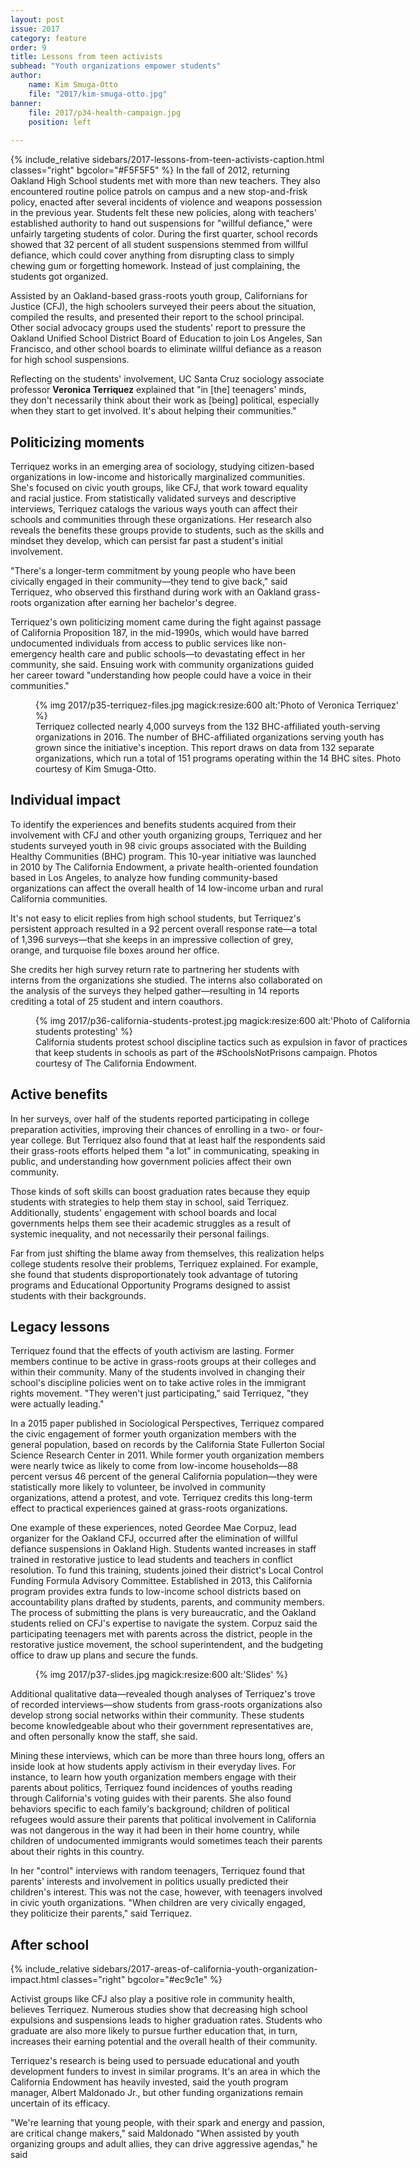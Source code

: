 ```yaml
---
layout: post
issue: 2017
category: feature
order: 9
title: Lessons from teen activists
subhead: "Youth organizations empower students"
author:
    name: Kim Smuga-Otto
    file: "2017/kim-smuga-otto.jpg"
banner:
    file: 2017/p34-health-campaign.jpg
    position: left
    
---
```

{% include_relative sidebars/2017-lessons-from-teen-activists-caption.html classes="right" bgcolor="#F5F5F5" %}
In the fall of 2012, returning Oakland High School students met with more than new teachers. They also encountered routine police patrols on campus and a new stop-and-frisk policy, enacted after several incidents of violence and weapons possession in the previous year. Students felt these new policies, along with teachers&#39; established authority to hand out suspensions for &quot;willful defiance,&quot; were unfairly targeting students of color. During the first quarter, school records showed that 32 percent of all student suspensions stemmed from willful defiance, which could cover anything from disrupting class to simply chewing gum or forgetting homework. Instead of just complaining, the students got organized.

Assisted by an Oakland-based grass-roots youth group, Californians for Justice (CFJ), the high schoolers surveyed their peers about the situation, compiled the results, and presented their report to the school principal. Other social advocacy groups used the students&#39; report to pressure the Oakland Unified School District Board of Education to join Los Angeles, San Francisco, and other school boards to eliminate willful defiance as a reason for high school suspensions.

Reflecting on the students&#39; involvement, UC Santa Cruz sociology associate professor **Veronica Terriquez** explained that &quot;in [the] teenagers&#39; minds, they don&#39;t necessarily think about their work as [being] political, especially when they start to get involved. It&#39;s about helping their communities.&quot;

## Politicizing moments ##

Terriquez works in an emerging area of sociology, studying citizen-based organizations in low-income and historically marginalized communities. She&#39;s focused on civic youth groups, like CFJ, that work toward equality and racial justice. From statistically validated surveys and descriptive interviews, Terriquez catalogs the various ways youth can affect their schools and communities through these organizations. Her research also reveals the benefits these groups provide to students, such as the skills and mindset they develop, which can persist far past a student&#39;s initial involvement.

&quot;There&#39;s a longer-term commitment by young people who have been civically engaged in their community—they tend to give back,&quot; said Terriquez, who observed this firsthand during work with an Oakland grass-roots organization after earning her bachelor&#39;s degree.

Terriquez&#39;s own politicizing moment came during the fight against passage of California Proposition 187, in the mid-1990s, which would have barred undocumented individuals from access to public services like non-emergency health care and public schools—to devastating effect in her community, she said. Ensuing work with community organizations guided her career toward &quot;understanding how people could have a voice in their communities.&quot;

<figure class="" style="width:600px;">
  {% img 2017/p35-terriquez-files.jpg magick:resize:600 alt:'Photo of Veronica Terriquez' %}
  <figcaption>Terriquez collected nearly 4,000 surveys from the 132 BHC-affiliated youth-serving organizations in 2016. The number of BHC-affiliated organizations serving youth has grown since the initiative&#39;s inception. This report draws on data from 132 separate organizations, which run a total of 151 programs operating within the 14 BHC sites. Photo courtesy of Kim Smuga-Otto.
</figcaption>
</figure>

## Individual impact ##

To identify the experiences and benefits students acquired from their involvement with CFJ and other youth organizing groups, Terriquez and her students surveyed youth in 98 civic groups associated with the Building Healthy Communities (BHC) program. This 10-year initiative was launched in 2010 by
The California Endowment, a private health-oriented foundation based in Los Angeles, to analyze how funding community-based organizations can affect the overall health of 14 low-income urban and rural California communities.

It&#39;s not easy to elicit replies from high school students, but Terriquez&#39;s persistent approach resulted in a 92 percent overall response rate—a total of 1,396 surveys—that she keeps in an impressive collection of grey, orange, and turquoise file boxes around her office.

She credits her high survey return rate to partnering her students with interns from the organizations she studied. The interns also collaborated on the analysis of the surveys they helped gather—resulting in 14 reports crediting a total of 25 student and intern coauthors.

<figure class="" style="width:600px;">
  {% img 2017/p36-california-students-protest.jpg magick:resize:600 alt:'Photo of California students protesting' %}
  <figcaption>California students protest school discipline tactics such as expulsion in favor of practices that keep students in schools as part of the #SchoolsNotPrisons campaign. Photos courtesy of The California Endowment.
</figcaption>
</figure>

## Active benefits ##

In her surveys, over half of the students reported participating in college preparation activities, improving their chances of enrolling in a two- or four-year college. But Terriquez also found that at least half the respondents said their grass-roots efforts helped them &quot;a lot&quot; in communicating, speaking in public, and understanding how government policies affect their own community.

Those kinds of soft skills can boost graduation rates because they equip students with strategies to help them stay in school, said Terriquez. Additionally, students&#39; engagement with school boards and local governments helps them see their academic struggles as a result of systemic inequality, and not necessarily their personal failings.

Far from just shifting the blame away from themselves, this realization helps college students resolve their problems, Terriquez explained. For example, she found that students disproportionately took advantage of tutoring programs and Educational Opportunity Programs designed to assist students with their backgrounds.

## Legacy lessons ##

Terriquez found that the effects of youth activism are lasting. Former members continue to be active in grass-roots groups at their colleges and within their community. Many of the students involved in changing their school&#39;s discipline policies went on to take active roles in the immigrant rights movement. &quot;They weren&#39;t just participating,&quot; said Terriquez, &quot;they were actually leading.&quot;

In a 2015 paper published in Sociological Perspectives, Terriquez compared the civic engagement of former youth organization members with the general population, based on records by the California State Fullerton Social Science Research Center in 2011. While former youth organization members were nearly twice as likely to come from low-income households—88 percent versus 46 percent of the general California population—they were statistically more likely to volunteer, be involved in community organizations, attend a protest, and vote. Terriquez credits this long-term effect to practical experiences gained at grass-roots organizations.

One example of these experiences, noted Geordee Mae Corpuz, lead organizer for the Oakland CFJ, occurred after the elimination of willful defiance suspensions in Oakland High. Students wanted increases in staff trained in restorative justice to lead students and teachers in conflict resolution. To fund this training, students joined their district&#39;s Local Control Funding Formula Advisory Committee. Established in 2013, this California program provides extra funds to low-income school districts based on accountability plans drafted by students, parents, and community members. The process of submitting the plans is very bureaucratic, and the Oakland students relied on CFJ&#39;s expertise to navigate the system. Corpuz said the participating teenagers met with parents across the district, people in the restorative justice movement, the school superintendent, and the budgeting office to draw up plans and secure the funds.

<figure class="" style="width:600px;">
  {% img 2017/p37-slides.jpg magick:resize:600 alt:'Slides' %}
</figure>

Additional qualitative data—revealed though analyses of Terriquez&#39;s trove of recorded interviews—show students from grass-roots organizations also develop strong social networks within their community. These students become knowledgeable about who their government representatives are, and often personally know the staff, she said.

Mining these interviews, which can be more than three hours long, offers an inside look at how students apply activism in their everyday lives. For instance, to learn how youth organization members engage with their parents about politics, Terriquez found incidences of youths reading through California&#39;s voting guides with their parents. She also found behaviors specific to each family&#39;s background; children of political refugees would assure their parents that political involvement in California was not dangerous in the way it had been in their home country, while children of undocumented immigrants would sometimes teach their parents about their rights in this country.

In her &quot;control&quot; interviews with random teenagers, Terriquez found that parents&#39; interests and involvement in politics usually predicted their children&#39;s interest. This was not the case, however, with teenagers involved in civic youth organizations. &quot;When children are very civically engaged, they politicize their parents,&quot; said Terriquez.

## After school ##

{% include_relative sidebars/2017-areas-of-california-youth-organization-impact.html classes="right" bgcolor="#ec9c1e" %}

Activist groups like CFJ also play a positive role in community health, believes Terriquez. Numerous studies show that decreasing high school expulsions and suspensions leads to higher graduation rates. Students who graduate are also more likely to pursue further education that, in turn, increases their earning potential and the overall health of their community.

Terriquez&#39;s research is being used to persuade educational and youth development funders to invest in similar programs. It&#39;s an area in which the California Endowment has heavily invested, said the youth program manager, Albert Maldonado Jr., but other funding organizations remain uncertain of its efficacy.

&quot;We&#39;re learning that young people, with their spark and energy and passion, are critical change makers,&quot; said Maldonado &quot;When assisted by youth organizing groups and adult allies, they can drive aggressive agendas,&quot; he said
